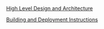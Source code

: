 [High Level Design and Architecture](https://github.com/PowerShell/Win32-OpenSSH/wiki/About-Win32-OpenSSH-and-Design-Details)

[Building and Deployment Instructions](
https://github.com/PowerShell/Win32-OpenSSH/wiki/Building-OpenSSH-for-Windows-(using-LibreSSL-crypto))

